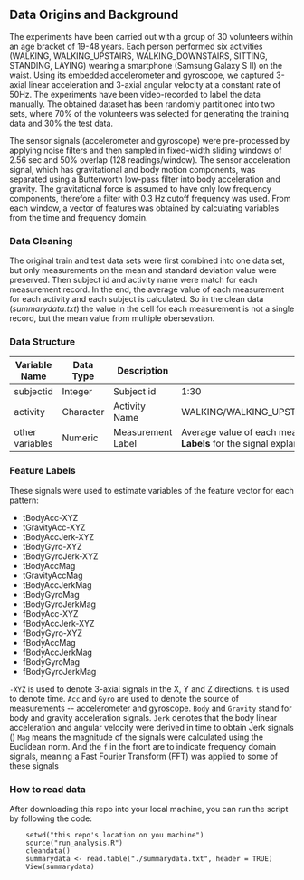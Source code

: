 ## Data Origins and Background
The experiments have been carried out with a group of 30 volunteers within an age bracket of 19-48 years. Each person performed six activities (WALKING, WALKING_UPSTAIRS, WALKING_DOWNSTAIRS, SITTING, STANDING, LAYING) wearing a smartphone (Samsung Galaxy S II) on the waist. Using its embedded accelerometer and gyroscope, we captured 3-axial linear acceleration and 3-axial angular velocity at a constant rate of 50Hz. The experiments have been video-recorded to label the data manually. The obtained dataset has been randomly partitioned into two sets, where 70% of the volunteers was selected for generating the training data and 30% the test data. 

The sensor signals (accelerometer and gyroscope) were pre-processed by applying noise filters and then sampled in fixed-width sliding windows of 2.56 sec and 50% overlap (128 readings/window). The sensor acceleration signal, which has gravitational and body motion components, was separated using a Butterworth low-pass filter into body acceleration and gravity. The gravitational force is assumed to have only low frequency components, therefore a filter with 0.3 Hz cutoff frequency was used. From each window, a vector of features was obtained by calculating variables from the time and frequency domain. 

### Data Cleaning
The original train and test data sets were first combined into one data set, but only measurements on the mean and standard deviation value were preserved. Then subject id and activity name were match for each measurement record. In the end, the average value of each measurement for each activity and each subject is calculated. So in the clean data (*summarydata.txt*) the value in the cell for each measurement is not a single record, but the mean value from multiple obersevation.

### Data Structure
Variable Name | Data Type | Description | Value |
--------------|-----------|-------------|-------|
subjectid | Integer | Subject id | 1:30 |
activity | Character | Activity Name | WALKING/WALKING_UPSTAIRS/WALKING_DOWNSTAIRS/SITTING/STANDING/LAYING|
other variables | Numeric | Measurement Label | Average value of each measurements for each activity and each subject, see **Feature Labels** for the signal explanation|

### Feature Labels
These signals were used to estimate variables of the feature vector for each pattern:
* tBodyAcc-XYZ
* tGravityAcc-XYZ
* tBodyAccJerk-XYZ
* tBodyGyro-XYZ
* tBodyGyroJerk-XYZ
* tBodyAccMag
* tGravityAccMag
* tBodyAccJerkMag
* tBodyGyroMag
* tBodyGyroJerkMag
* fBodyAcc-XYZ
* fBodyAccJerk-XYZ
* fBodyGyro-XYZ
* fBodyAccMag
* fBodyAccJerkMag
* fBodyGyroMag
* fBodyGyroJerkMag

`-XYZ` is used to denote 3-axial signals in the X, Y and Z directions.
`t` is used to denote time.
`Acc` and `Gyro` are used to denote the source of measurements -- accelerometer and gyroscope.
`Body` and `Gravity` stand for body and gravity acceleration signals.
`Jerk` denotes that the body linear acceleration and angular velocity were derived in time to obtain Jerk signals ()
`Mag` means the magnitude of the signals were calculated using the Euclidean norm.
And the `f` in the front are to indicate frequency domain signals, meaning a Fast Fourier Transform (FFT) was applied to some of these signals

### How to read data
After downloading this repo into your local machine, you can run the script by following the code: 
```
    setwd("this repo's location on you machine")
    source("run_analysis.R")
    cleandata()
    summarydata <- read.table("./summarydata.txt", header = TRUE)
    View(summarydata)
```

